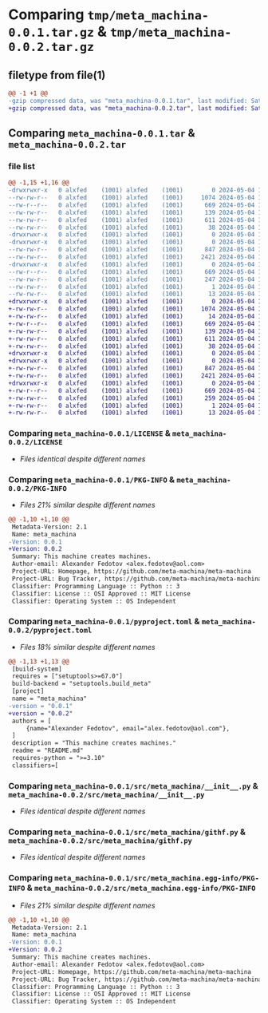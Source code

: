 # Comparing `tmp/meta_machina-0.0.1.tar.gz` & `tmp/meta_machina-0.0.2.tar.gz`

## filetype from file(1)

```diff
@@ -1 +1 @@
-gzip compressed data, was "meta_machina-0.0.1.tar", last modified: Sat May  4 14:32:33 2024, max compression
+gzip compressed data, was "meta_machina-0.0.2.tar", last modified: Sat May  4 14:50:22 2024, max compression
```

## Comparing `meta_machina-0.0.1.tar` & `meta_machina-0.0.2.tar`

### file list

```diff
@@ -1,15 +1,16 @@
-drwxrwxr-x   0 alxfed    (1001) alxfed    (1001)        0 2024-05-04 14:32:33.163290 meta_machina-0.0.1/
--rw-rw-r--   0 alxfed    (1001) alxfed    (1001)     1074 2024-05-04 14:09:34.000000 meta_machina-0.0.1/LICENSE
--rw-r--r--   0 alxfed    (1001) alxfed    (1001)      669 2024-05-04 14:32:33.163290 meta_machina-0.0.1/PKG-INFO
--rw-rw-r--   0 alxfed    (1001) alxfed    (1001)      139 2024-05-04 14:26:01.000000 meta_machina-0.0.1/README.md
--rw-rw-r--   0 alxfed    (1001) alxfed    (1001)      611 2024-05-04 14:26:01.000000 meta_machina-0.0.1/pyproject.toml
--rw-rw-r--   0 alxfed    (1001) alxfed    (1001)       38 2024-05-04 14:32:33.163290 meta_machina-0.0.1/setup.cfg
-drwxrwxr-x   0 alxfed    (1001) alxfed    (1001)        0 2024-05-04 14:32:33.163290 meta_machina-0.0.1/src/
-drwxrwxr-x   0 alxfed    (1001) alxfed    (1001)        0 2024-05-04 14:32:33.163290 meta_machina-0.0.1/src/meta_machina/
--rw-rw-r--   0 alxfed    (1001) alxfed    (1001)      847 2024-05-04 14:26:01.000000 meta_machina-0.0.1/src/meta_machina/__init__.py
--rw-rw-r--   0 alxfed    (1001) alxfed    (1001)     2421 2024-05-04 14:09:34.000000 meta_machina-0.0.1/src/meta_machina/githf.py
-drwxrwxr-x   0 alxfed    (1001) alxfed    (1001)        0 2024-05-04 14:32:33.163290 meta_machina-0.0.1/src/meta_machina.egg-info/
--rw-r--r--   0 alxfed    (1001) alxfed    (1001)      669 2024-05-04 14:32:33.000000 meta_machina-0.0.1/src/meta_machina.egg-info/PKG-INFO
--rw-rw-r--   0 alxfed    (1001) alxfed    (1001)      247 2024-05-04 14:32:33.000000 meta_machina-0.0.1/src/meta_machina.egg-info/SOURCES.txt
--rw-rw-r--   0 alxfed    (1001) alxfed    (1001)        1 2024-05-04 14:32:33.000000 meta_machina-0.0.1/src/meta_machina.egg-info/dependency_links.txt
--rw-rw-r--   0 alxfed    (1001) alxfed    (1001)       13 2024-05-04 14:32:33.000000 meta_machina-0.0.1/src/meta_machina.egg-info/top_level.txt
+drwxrwxr-x   0 alxfed    (1001) alxfed    (1001)        0 2024-05-04 14:50:22.923507 meta_machina-0.0.2/
+-rw-rw-r--   0 alxfed    (1001) alxfed    (1001)     1074 2024-05-04 14:09:34.000000 meta_machina-0.0.2/LICENSE
+-rw-rw-r--   0 alxfed    (1001) alxfed    (1001)       14 2024-05-04 14:49:37.000000 meta_machina-0.0.2/MANIFEST.in
+-rw-r--r--   0 alxfed    (1001) alxfed    (1001)      669 2024-05-04 14:50:22.923507 meta_machina-0.0.2/PKG-INFO
+-rw-rw-r--   0 alxfed    (1001) alxfed    (1001)      139 2024-05-04 14:26:01.000000 meta_machina-0.0.2/README.md
+-rw-rw-r--   0 alxfed    (1001) alxfed    (1001)      611 2024-05-04 14:49:37.000000 meta_machina-0.0.2/pyproject.toml
+-rw-rw-r--   0 alxfed    (1001) alxfed    (1001)       38 2024-05-04 14:50:22.923507 meta_machina-0.0.2/setup.cfg
+drwxrwxr-x   0 alxfed    (1001) alxfed    (1001)        0 2024-05-04 14:50:22.919507 meta_machina-0.0.2/src/
+drwxrwxr-x   0 alxfed    (1001) alxfed    (1001)        0 2024-05-04 14:50:22.923507 meta_machina-0.0.2/src/meta_machina/
+-rw-rw-r--   0 alxfed    (1001) alxfed    (1001)      847 2024-05-04 14:26:01.000000 meta_machina-0.0.2/src/meta_machina/__init__.py
+-rw-rw-r--   0 alxfed    (1001) alxfed    (1001)     2421 2024-05-04 14:09:34.000000 meta_machina-0.0.2/src/meta_machina/githf.py
+drwxrwxr-x   0 alxfed    (1001) alxfed    (1001)        0 2024-05-04 14:50:22.923507 meta_machina-0.0.2/src/meta_machina.egg-info/
+-rw-r--r--   0 alxfed    (1001) alxfed    (1001)      669 2024-05-04 14:50:22.000000 meta_machina-0.0.2/src/meta_machina.egg-info/PKG-INFO
+-rw-rw-r--   0 alxfed    (1001) alxfed    (1001)      259 2024-05-04 14:50:22.000000 meta_machina-0.0.2/src/meta_machina.egg-info/SOURCES.txt
+-rw-rw-r--   0 alxfed    (1001) alxfed    (1001)        1 2024-05-04 14:50:22.000000 meta_machina-0.0.2/src/meta_machina.egg-info/dependency_links.txt
+-rw-rw-r--   0 alxfed    (1001) alxfed    (1001)       13 2024-05-04 14:50:22.000000 meta_machina-0.0.2/src/meta_machina.egg-info/top_level.txt
```

### Comparing `meta_machina-0.0.1/LICENSE` & `meta_machina-0.0.2/LICENSE`

 * *Files identical despite different names*

### Comparing `meta_machina-0.0.1/PKG-INFO` & `meta_machina-0.0.2/PKG-INFO`

 * *Files 21% similar despite different names*

```diff
@@ -1,10 +1,10 @@
 Metadata-Version: 2.1
 Name: meta_machina
-Version: 0.0.1
+Version: 0.0.2
 Summary: This machine creates machines.
 Author-email: Alexander Fedotov <alex.fedotov@aol.com>
 Project-URL: Homepage, https://github.com/meta-machina/meta-machina
 Project-URL: Bug Tracker, https://github.com/meta-machina/meta-machina/issues
 Classifier: Programming Language :: Python :: 3
 Classifier: License :: OSI Approved :: MIT License
 Classifier: Operating System :: OS Independent
```

### Comparing `meta_machina-0.0.1/pyproject.toml` & `meta_machina-0.0.2/pyproject.toml`

 * *Files 18% similar despite different names*

```diff
@@ -1,13 +1,13 @@
 [build-system]
 requires = ["setuptools>=67.0"]
 build-backend = "setuptools.build_meta"
 [project]
 name = "meta_machina"
-version = "0.0.1"
+version = "0.0.2"
 authors = [
     {name="Alexander Fedotov", email="alex.fedotov@aol.com"},
 ]
 description = "This machine creates machines."
 readme = "README.md"
 requires-python = ">=3.10"
 classifiers=[
```

### Comparing `meta_machina-0.0.1/src/meta_machina/__init__.py` & `meta_machina-0.0.2/src/meta_machina/__init__.py`

 * *Files identical despite different names*

### Comparing `meta_machina-0.0.1/src/meta_machina/githf.py` & `meta_machina-0.0.2/src/meta_machina/githf.py`

 * *Files identical despite different names*

### Comparing `meta_machina-0.0.1/src/meta_machina.egg-info/PKG-INFO` & `meta_machina-0.0.2/src/meta_machina.egg-info/PKG-INFO`

 * *Files 21% similar despite different names*

```diff
@@ -1,10 +1,10 @@
 Metadata-Version: 2.1
 Name: meta_machina
-Version: 0.0.1
+Version: 0.0.2
 Summary: This machine creates machines.
 Author-email: Alexander Fedotov <alex.fedotov@aol.com>
 Project-URL: Homepage, https://github.com/meta-machina/meta-machina
 Project-URL: Bug Tracker, https://github.com/meta-machina/meta-machina/issues
 Classifier: Programming Language :: Python :: 3
 Classifier: License :: OSI Approved :: MIT License
 Classifier: Operating System :: OS Independent
```

